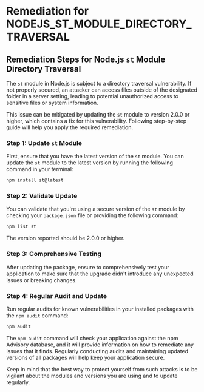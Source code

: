 # Remediation for NODEJS_ST_MODULE_DIRECTORY_TRAVERSAL

## Remediation Steps for Node.js `st` Module Directory Traversal

The `st` module in Node.js is subject to a directory traversal vulnerability. If not properly secured, an attacker can access files outside of the designated folder in a server setting, leading to potential unauthorized access to sensitive files or system information.

This issue can be mitigated by updating the `st` module to version 2.0.0 or higher, which contains a fix for this vulnerability. Following step-by-step guide will help you apply the required remediation.

### Step 1: Update `st` Module

First, ensure that you have the latest version of the `st` module. You can update the `st` module to the latest version by running the following command in your terminal:

```bash
npm install st@latest
```

### Step 2: Validate Update

You can validate that you're using a secure version of the `st` module by checking your `package.json` file or providing the following command:

```bash
npm list st
```

The version reported should be 2.0.0 or higher.

### Step 3: Comprehensive Testing

After updating the package, ensure to comprehensively test your application to make sure that the upgrade didn't introduce any unexpected issues or breaking changes.

### Step 4: Regular Audit and Update 

Run regular audits for known vulnerabilities in your installed packages with the `npm audit` command:

```bash
npm audit
```

The `npm audit` command will check your application against the npm Advisory database, and it will provide information on how to remediate any issues that it finds. Regularly conducting audits and maintaining updated versions of all packages will help keep your application secure. 

Keep in mind that the best way to protect yourself from such attacks is to be vigilant about the modules and versions you are using and to update regularly.